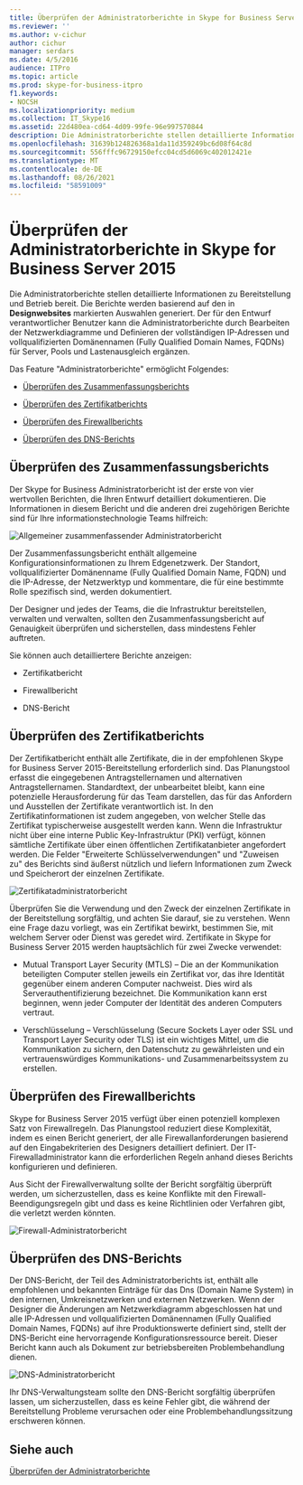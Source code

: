 ```yaml
---
title: Überprüfen der Administratorberichte in Skype for Business Server 2015
ms.reviewer: ''
ms.author: v-cichur
author: cichur
manager: serdars
ms.date: 4/5/2016
audience: ITPro
ms.topic: article
ms.prod: skype-for-business-itpro
f1.keywords:
- NOCSH
ms.localizationpriority: medium
ms.collection: IT_Skype16
ms.assetid: 22d480ea-cd64-4d09-99fe-96e997570844
description: Die Administratorberichte stellen detaillierte Informationen zu Bereitstellung und Betrieb bereit. Die Berichte werden basierend auf den in "Designwebsites" markierten Auswahlen generiert. Der für den Entwurf verantwortlicher Benutzer kann die Administratorberichte durch Bearbeiten der Netzwerkdiagramme und Definieren der vollständigen IP-Adressen und vollqualifizierten Domänennamen (Fully Qualified Domain Names, FQDNs) für Server, Pools und Lastenausgleich ergänzen.
ms.openlocfilehash: 31639b124826368a1da11d359249bc6d08f64c8d
ms.sourcegitcommit: 556fffc96729150efcc04cd5d6069c402012421e
ms.translationtype: MT
ms.contentlocale: de-DE
ms.lasthandoff: 08/26/2021
ms.locfileid: "58591009"
---
```

# <a name="review-the-administrator-reports-in-skype-for-business-server-2015"></a>Überprüfen der Administratorberichte in Skype for Business Server 2015

Die Administratorberichte stellen detaillierte Informationen zu Bereitstellung und Betrieb bereit. Die Berichte werden basierend auf den in **Designwebsites** markierten Auswahlen generiert. Der für den Entwurf verantwortlicher Benutzer kann die Administratorberichte durch Bearbeiten der Netzwerkdiagramme und Definieren der vollständigen IP-Adressen und vollqualifizierten Domänennamen (Fully Qualified Domain Names, FQDNs) für Server, Pools und Lastenausgleich ergänzen.

Das Feature "Administratorberichte" ermöglicht Folgendes:

- [Überprüfen des Zusammenfassungsberichts](review-the-administrator-reports.md#Summary_report)

- [Überprüfen des Zertifikatberichts](review-the-administrator-reports.md#Certificates_Report)

- [Überprüfen des Firewallberichts](review-the-administrator-reports.md#Firewall_report)

- [Überprüfen des DNS-Berichts](review-the-administrator-reports.md#DNS_Report)

## <a name="review-the-summary-report"></a>Überprüfen des Zusammenfassungsberichts
<a name="Summary_report"> </a>

Der Skype for Business Administratorbericht ist der erste von vier wertvollen Berichten, die Ihren Entwurf detailliert dokumentieren. Die Informationen in diesem Bericht und die anderen drei zugehörigen Berichte sind für Ihre informationstechnologie Teams hilfreich:

![Allgemeiner zusammenfassender Administratorbericht](../../media/General_Summary_Report_Admin_Report.png)

Der Zusammenfassungsbericht enthält allgemeine Konfigurationsinformationen zu Ihrem Edgenetzwerk. Der Standort, vollqualifizierter Domänenname (Fully Qualified Domain Name, FQDN) und die IP-Adresse, der Netzwerktyp und kommentare, die für eine bestimmte Rolle spezifisch sind, werden dokumentiert.

Der Designer und jedes der Teams, die die Infrastruktur bereitstellen, verwalten und verwalten, sollten den Zusammenfassungsbericht auf Genauigkeit überprüfen und sicherstellen, dass mindestens Fehler auftreten.

Sie können auch detailliertere Berichte anzeigen:

- Zertifikatbericht

- Firewallbericht

- DNS-Bericht

## <a name="review-the-certificates-report"></a>Überprüfen des Zertifikatberichts
<a name="Certificates_Report"> </a>

Der Zertifikatbericht enthält alle Zertifikate, die in der empfohlenen Skype for Business Server 2015-Bereitstellung erforderlich sind. Das Planungstool erfasst die eingegebenen Antragstellernamen und alternativen Antragstellernamen. Standardtext, der unbearbeitet bleibt, kann eine potenzielle Herausforderung für das Team darstellen, das für das Anfordern und Ausstellen der Zertifikate verantwortlich ist. In den Zertifikatinformationen ist zudem angegeben, von welcher Stelle das Zertifikat typischerweise ausgestellt werden kann. Wenn die Infrastruktur nicht über eine interne Public Key-Infrastruktur (PKI) verfügt, können sämtliche Zertifikate über einen öffentlichen Zertifikatanbieter angefordert werden. Die Felder "Erweiterte Schlüsselverwendungen" und "Zuweisen zu" des Berichts sind äußerst nützlich und liefern Informationen zum Zweck und Speicherort der einzelnen Zertifikate.

![Zertifikatadministratorbericht](../../media/Certificates_Report_Admin_Report.png)

Überprüfen Sie die Verwendung und den Zweck der einzelnen Zertifikate in der Bereitstellung sorgfältig, und achten Sie darauf, sie zu verstehen. Wenn eine Frage dazu vorliegt, was ein Zertifikat bewirkt, bestimmen Sie, mit welchem Server oder Dienst was geredet wird. Zertifikate in Skype for Business Server 2015 werden hauptsächlich für zwei Zwecke verwendet:

- Mutual Transport Layer Security (MTLS) – Die an der Kommunikation beteiligten Computer stellen jeweils ein Zertifikat vor, das ihre Identität gegenüber einem anderen Computer nachweist. Dies wird als Serverauthentifizierung bezeichnet. Die Kommunikation kann erst beginnen, wenn jeder Computer der Identität des anderen Computers vertraut.

- Verschlüsselung – Verschlüsselung (Secure Sockets Layer oder SSL und Transport Layer Security oder TLS) ist ein wichtiges Mittel, um die Kommunikation zu sichern, den Datenschutz zu gewährleisten und ein vertrauenswürdiges Kommunikations- und Zusammenarbeitssystem zu erstellen.

## <a name="review-the-firewall-report"></a>Überprüfen des Firewallberichts
<a name="Firewall_report"> </a>

Skype for Business Server 2015 verfügt über einen potenziell komplexen Satz von Firewallregeln. Das Planungstool reduziert diese Komplexität, indem es einen Bericht generiert, der alle Firewallanforderungen basierend auf den Eingabekriterien des Designers detailliert definiert. Der IT-Firewalladministrator kann die erforderlichen Regeln anhand dieses Berichts konfigurieren und definieren.

Aus Sicht der Firewallverwaltung sollte der Bericht sorgfältig überprüft werden, um sicherzustellen, dass es keine Konflikte mit den Firewall-Beendigungsregeln gibt und dass es keine Richtlinien oder Verfahren gibt, die verletzt werden könnten.

![Firewall-Administratorbericht](../../media/Firewall_Report_Admin_Report.png)

## <a name="review-the-dns-report"></a>Überprüfen des DNS-Berichts
<a name="DNS_Report"> </a>

Der DNS-Bericht, der Teil des Administratorberichts ist, enthält alle empfohlenen und bekannten Einträge für das Dns (Domain Name System) in den internen, Umkreisnetzwerken und externen Netzwerken. Wenn der Designer die Änderungen am Netzwerkdiagramm abgeschlossen hat und alle IP-Adressen und vollqualifizierten Domänennamen (Fully Qualified Domain Names, FQDNs) auf ihre Produktionswerte definiert sind, stellt der DNS-Bericht eine hervorragende Konfigurationsressource bereit. Dieser Bericht kann auch als Dokument zur betriebsbereiten Problembehandlung dienen.

![DNS-Administratorbericht](../../media/DNS_Report_Admin_Report.png)

Ihr DNS-Verwaltungsteam sollte den DNS-Bericht sorgfältig überprüfen lassen, um sicherzustellen, dass es keine Fehler gibt, die während der Bereitstellung Probleme verursachen oder eine Problembehandlungssitzung erschweren können.

## <a name="see-also"></a>Siehe auch
<a name="DNS_Report"> </a>

[Überprüfen der Administratorberichte](/previous-versions/office/lync-server-2013/lync-server-2013-reviewing-the-administrator-reports)